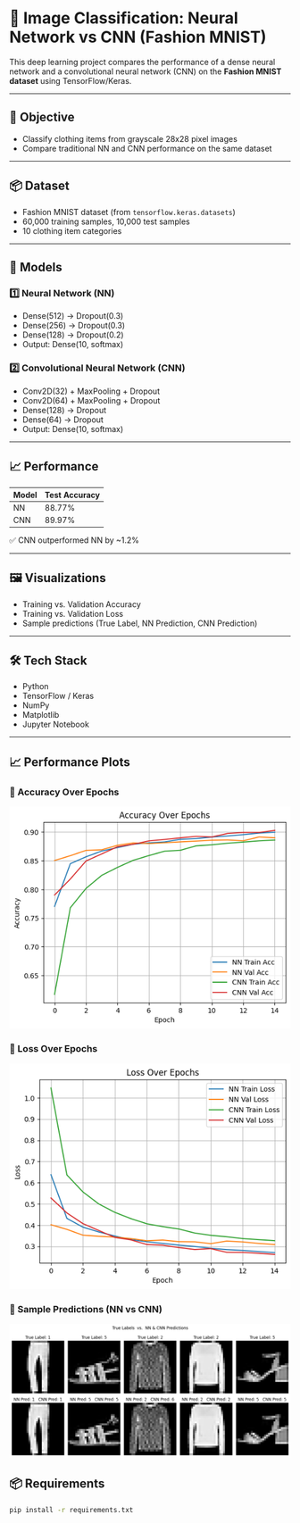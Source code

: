 # 🧠 Image Classification: Neural Network vs CNN (Fashion MNIST)

This deep learning project compares the performance of a dense neural network and a convolutional neural network (CNN) on the **Fashion MNIST dataset** using TensorFlow/Keras.

---

## 🎯 Objective

- Classify clothing items from grayscale 28x28 pixel images
- Compare traditional NN and CNN performance on the same dataset

---

## 📦 Dataset

- Fashion MNIST dataset (from `tensorflow.keras.datasets`)
- 60,000 training samples, 10,000 test samples
- 10 clothing item categories

---

## 🧠 Models

### 1️⃣ Neural Network (NN)
- Dense(512) → Dropout(0.3)
- Dense(256) → Dropout(0.3)
- Dense(128) → Dropout(0.2)
- Output: Dense(10, softmax)

### 2️⃣ Convolutional Neural Network (CNN)
- Conv2D(32) + MaxPooling + Dropout
- Conv2D(64) + MaxPooling + Dropout
- Dense(128) → Dropout
- Dense(64) → Dropout
- Output: Dense(10, softmax)

---

## 📈 Performance

| Model | Test Accuracy |
|-------|----------------|
| NN    | 88.77%         |
| CNN   | 89.97%         |

✅ CNN outperformed NN by ~1.2%

---

## 🖼️ Visualizations

- Training vs. Validation Accuracy
- Training vs. Validation Loss
- Sample predictions (True Label, NN Prediction, CNN Prediction)

---

## 🛠️ Tech Stack

- Python
- TensorFlow / Keras
- NumPy
- Matplotlib
- Jupyter Notebook

---

## 📈 Performance Plots

### 🔹 Accuracy Over Epochs
![Accuracy Over Epochs](images/train_val_acc.png)

### 🔹 Loss Over Epochs
![Loss Over Epochs](images/train_val_loss.png)

### 🧠 Sample Predictions (NN vs CNN)
![Sample Predictions](images/true_vs_predictions.png)


## 📦 Requirements

```bash
pip install -r requirements.txt

